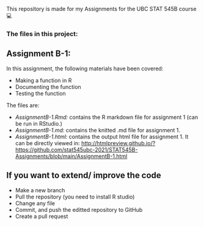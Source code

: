 This repository is made for my Assignments for the UBC STAT 545B course 💻

### The files in this project:

## Assignment B-1:
In this assignment, the following materials have been covered:
- Making a function in R
- Documenting the function 
- Testing the function


The files are:
* *AssignmentB-1.Rmd:* contains the R markdown file for assignment 1 (can be run in RStudio.)
* *AssignmentB-1.md:* contains the knitted .md file for assignment 1.
* *AssignmentB-1.html:* contains the output html file for assignment 1. It can be directly viewed in:
http://htmlpreview.github.io/?https://github.com/stat545ubc-2021/STAT545B-Assignments/blob/main/AssignmentB-1.html


## If you want to extend/ improve the code
* Make a new branch
* Pull the repository (you need to install R studio)
* Change any file
* Commit, and push the editted repository to GitHub
* Create a pull request 
